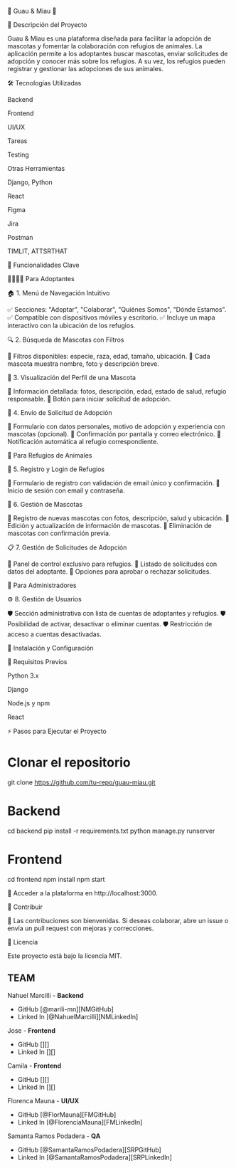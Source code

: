 🐾 Guau & Miau 🐾



📌 Descripción del Proyecto

Guau & Miau es una plataforma diseñada para facilitar la adopción de mascotas y fomentar la colaboración con refugios de animales. La aplicación permite a los adoptantes buscar mascotas, enviar solicitudes de adopción y conocer más sobre los refugios. A su vez, los refugios pueden registrar y gestionar las adopciones de sus animales.

🛠️ Tecnologías Utilizadas

Backend

Frontend

UI/UX

Tareas

Testing

Otras Herramientas

Django, Python

React

Figma

Jira

Postman

TIMLIT, ATTSRTHAT

🌟 Funcionalidades Clave

👨‍👩‍👧‍👦 Para Adoptantes

🏠 1. Menú de Navegación Intuitivo

✅ Secciones: "Adoptar", "Colaborar", "Quiénes Somos", "Dónde Estamos".
✅ Compatible con dispositivos móviles y escritorio.
✅ Incluye un mapa interactivo con la ubicación de los refugios.

🔍 2. Búsqueda de Mascotas con Filtros

🎯 Filtros disponibles: especie, raza, edad, tamaño, ubicación.
🎯 Cada mascota muestra nombre, foto y descripción breve.

📖 3. Visualización del Perfil de una Mascota

🐶 Información detallada: fotos, descripción, edad, estado de salud, refugio responsable.
🐶 Botón para iniciar solicitud de adopción.

📝 4. Envío de Solicitud de Adopción

📌 Formulario con datos personales, motivo de adopción y experiencia con mascotas (opcional).
📌 Confirmación por pantalla y correo electrónico.
📌 Notificación automática al refugio correspondiente.

🏡 Para Refugios de Animales

🔐 5. Registro y Login de Refugios

🔹 Formulario de registro con validación de email único y confirmación.
🔹 Inicio de sesión con email y contraseña.

📂 6. Gestión de Mascotas

🔸 Registro de nuevas mascotas con fotos, descripción, salud y ubicación.
🔸 Edición y actualización de información de mascotas.
🔸 Eliminación de mascotas con confirmación previa.

📋 7. Gestión de Solicitudes de Adopción

📌 Panel de control exclusivo para refugios.
📌 Listado de solicitudes con datos del adoptante.
📌 Opciones para aprobar o rechazar solicitudes.

🔧 Para Administradores

⚙️ 8. Gestión de Usuarios

🛡️ Sección administrativa con lista de cuentas de adoptantes y refugios.
🛡️ Posibilidad de activar, desactivar o eliminar cuentas.
🛡️ Restricción de acceso a cuentas desactivadas.

🚀 Instalación y Configuración

📌 Requisitos Previos

Python 3.x

Django

Node.js y npm

React

⚡ Pasos para Ejecutar el Proyecto

# Clonar el repositorio
git clone https://github.com/tu-repo/guau-miau.git

# Backend
cd backend
pip install -r requirements.txt
python manage.py runserver

# Frontend
cd frontend
npm install
npm start

📌 Acceder a la plataforma en http://localhost:3000.

🤝 Contribuir

🎯 Las contribuciones son bienvenidas. Si deseas colaborar, abre un issue o envía un pull request con mejoras y correcciones.

📜 Licencia

Este proyecto está bajo la licencia MIT.


## TEAM
Nahuel Marcilli - **Backend**
- GitHub [@marili-mn][NMGitHub]
- Linked In [@NahuelMarcilli][NMLinkedIn]

Jose - **Frontend**
- GitHub [][]
- Linked In [][]

Camila - **Frontend**
- GitHub [][]
- Linked In [][]

Florenca Mauna - **UI/UX**
- GitHub [@FlorMauna][FMGitHub]
- Linked In [@FlorenciaMauna][FMLinkedIn]

Samanta Ramos Podadera - **QA**
- GitHub [@SamantaRamosPodadera][SRPGitHub]
- Linked In [@SamantaRamosPodadera][SRPLinkedIn]






